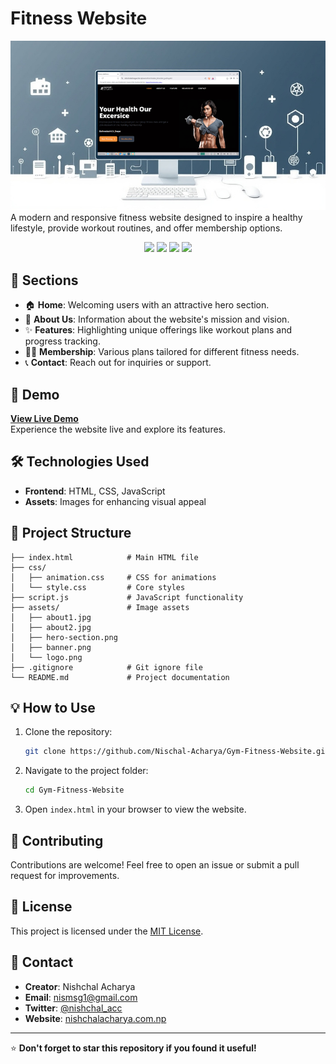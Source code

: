 
# Fitness Website

![Fitness Website Banner](assets/banner.png)  
A modern and responsive fitness website designed to inspire a healthy lifestyle, provide workout routines, and offer membership options.

<p align="center">
  <a href="https://github.com/Nischal-Acharya/Gym-Fitness-Website/graphs/contributors"><img src="https://img.shields.io/github/contributors/Nischal-Acharya/Gym-Fitness-Website?style=for-the-badge" /></a>
  <a href="https://github.com/Nischal-Acharya/Gym-Fitness-Website/stargazers"><img src="https://img.shields.io/github/stars/Nischal-Acharya/Gym-Fitness-Website?style=for-the-badge" /></a>
  <a href="https://github.com/Nischal-Acharya/Gym-Fitness-Website/forks"><img src="https://img.shields.io/github/stars/Nischal-Acharya/Gym-Fitness-Website?style=for-the-badge" /></a>
  <a href="https://github.com/Nischal-Acharya/Gym-Fitness-Website/blob/main/LICENSE"><img src="https://img.shields.io/github/license/Nischal-Acharya/Gym-Fitness-Website?style=for-the-badge&color=purple" /></a>
</p>

## 🌟 Sections

- 🏠 **Home**: Welcoming users with an attractive hero section.
- 👥 **About Us**: Information about the website's mission and vision.
- ✨ **Features**: Highlighting unique offerings like workout plans and progress tracking.
- 🏋️‍♂️ **Membership**: Various plans tailored for different fitness needs.
- 📞 **Contact**: Reach out for inquiries or support.

## 🚀 Demo

[**View Live Demo**](https://nishchalacharya.com.np/webathon/madan_bhandari_pashupati/)  
Experience the website live and explore its features.

## 🛠️ Technologies Used

- **Frontend**: HTML, CSS, JavaScript
- **Assets**: Images for enhancing visual appeal

## 📂 Project Structure

```
├── index.html            # Main HTML file
├── css/
│   ├── animation.css     # CSS for animations
│   └── style.css         # Core styles
├── script.js             # JavaScript functionality
├── assets/               # Image assets
│   ├── about1.jpg
│   ├── about2.jpg
│   ├── hero-section.png
│   ├── banner.png
│   └── logo.png
├── .gitignore            # Git ignore file
└── README.md             # Project documentation
```

## 💡 How to Use

1. Clone the repository:
   ```bash
   git clone https://github.com/Nischal-Acharya/Gym-Fitness-Website.git
   ```
2. Navigate to the project folder:
   ```bash
   cd Gym-Fitness-Website
   ```
3. Open `index.html` in your browser to view the website.

## 🤝 Contributing

Contributions are welcome! Feel free to open an issue or submit a pull request for improvements.

## 📄 License

This project is licensed under the [MIT License](LICENSE).

## 📧 Contact

- **Creator**: Nishchal Acharya  
- **Email**: [nismsg1@gmail.com](mailto:nismsg1@gmail.com)  
- **Twitter**: [@nishchal_acc](https://twitter.com/nishchal_acc)  
- **Website**: [nishchalacharya.com.np](https://nishchalacharya.com.np)  

---

⭐ **Don't forget to star this repository if you found it useful!**
